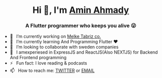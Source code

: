 <h1 align="center"> Hi 👋, I'm <a href="https://aminahmadydeveloper.github.io/">Amin Ahmady</a></h1>
<h3 align="center">A Flutter programmer who keeps you alive 😜</h3>


- 🔭 &ensp;I’m currently working on <a href="https://melketabriz.ir/">Melke Tabriz co.</a>
- 🌱 &ensp;I’m currently learning And Programming Flutter ❤️
- 👯 &ensp;I’m looking to collaborate with sweden companies
- 🗿 &ensp;I amexperiesed in ExpressJS and ReactJS(Also NEXTJS) for Backend And Frontend programming
- ⚡ &ensp;Fun fact: I love reading & podcasts
- 📫 &ensp;How to reach me: <a href="https://twitter.com/AminAhmadydev">TWITTER</a> or <a href="mailto:aminahmadydeveloper@gmail.com">EMAIL</a>
